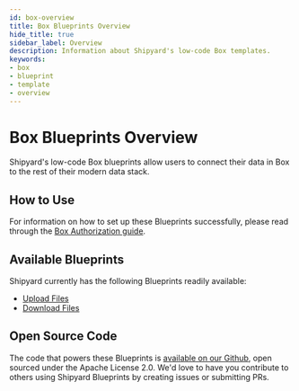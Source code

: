 ```yaml
---
id: box-overview
title: Box Blueprints Overview
hide_title: true
sidebar_label: Overview
description: Information about Shipyard's low-code Box templates.
keywords:
- box
- blueprint
- template
- overview
---
```


# Box Blueprints Overview

Shipyard's low-code Box blueprints allow users to connect their data in Box to the rest of their modern data stack.

## How to Use
For information on how to set up these Blueprints successfully, please read through the [Box Authorization guide](box-authorization.md).

## Available Blueprints
Shipyard currently has the following Blueprints readily available: 
- [Upload Files](box-upload-files.md)
- [Download Files](box-download-files.md)

## Open Source Code
The code that powers these Blueprints is [available on our Github](https://www.shipyardapp.com/docs/blueprint-library/box), open sourced under the Apache License 2.0. We'd love to have you contribute to others using Shipyard Blueprints by creating issues or submitting PRs.
